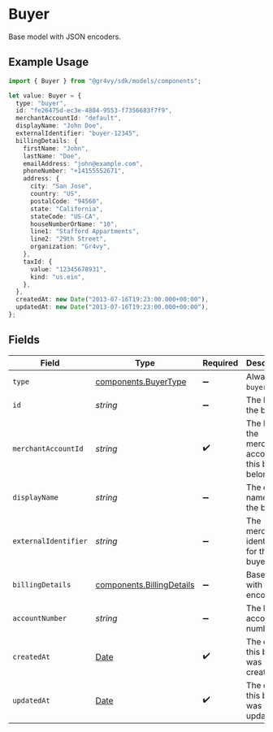 # Buyer

Base model with JSON encoders.

## Example Usage

```typescript
import { Buyer } from "@gr4vy/sdk/models/components";

let value: Buyer = {
  type: "buyer",
  id: "fe26475d-ec3e-4884-9553-f7356683f7f9",
  merchantAccountId: "default",
  displayName: "John Doe",
  externalIdentifier: "buyer-12345",
  billingDetails: {
    firstName: "John",
    lastName: "Doe",
    emailAddress: "john@example.com",
    phoneNumber: "+14155552671",
    address: {
      city: "San Jose",
      country: "US",
      postalCode: "94560",
      state: "California",
      stateCode: "US-CA",
      houseNumberOrName: "10",
      line1: "Stafford Appartments",
      line2: "29th Street",
      organization: "Gr4vy",
    },
    taxId: {
      value: "12345678931",
      kind: "us.ein",
    },
  },
  createdAt: new Date("2013-07-16T19:23:00.000+00:00"),
  updatedAt: new Date("2013-07-16T19:23:00.000+00:00"),
};
```

## Fields

| Field                                                                                         | Type                                                                                          | Required                                                                                      | Description                                                                                   | Example                                                                                       |
| --------------------------------------------------------------------------------------------- | --------------------------------------------------------------------------------------------- | --------------------------------------------------------------------------------------------- | --------------------------------------------------------------------------------------------- | --------------------------------------------------------------------------------------------- |
| `type`                                                                                        | [components.BuyerType](../../models/components/buyertype.md)                                  | :heavy_minus_sign:                                                                            | Always `buyer`.                                                                               | buyer                                                                                         |
| `id`                                                                                          | *string*                                                                                      | :heavy_minus_sign:                                                                            | The ID for the buyer.                                                                         | fe26475d-ec3e-4884-9553-f7356683f7f9                                                          |
| `merchantAccountId`                                                                           | *string*                                                                                      | :heavy_check_mark:                                                                            | The ID of the merchant account this buyer belongs to.                                         | default                                                                                       |
| `displayName`                                                                                 | *string*                                                                                      | :heavy_minus_sign:                                                                            | The display name for the buyer.                                                               | John Doe                                                                                      |
| `externalIdentifier`                                                                          | *string*                                                                                      | :heavy_minus_sign:                                                                            | The merchant identifier for this buyer.                                                       | buyer-12345                                                                                   |
| `billingDetails`                                                                              | [components.BillingDetails](../../models/components/billingdetails.md)                        | :heavy_minus_sign:                                                                            | Base model with JSON encoders.                                                                |                                                                                               |
| `accountNumber`                                                                               | *string*                                                                                      | :heavy_minus_sign:                                                                            | The buyer account number                                                                      |                                                                                               |
| `createdAt`                                                                                   | [Date](https://developer.mozilla.org/en-US/docs/Web/JavaScript/Reference/Global_Objects/Date) | :heavy_check_mark:                                                                            | The date this buyer was created at.                                                           | 2013-07-16T19:23:00.000+00:00                                                                 |
| `updatedAt`                                                                                   | [Date](https://developer.mozilla.org/en-US/docs/Web/JavaScript/Reference/Global_Objects/Date) | :heavy_check_mark:                                                                            | The date this buyer was last updated at.                                                      | 2013-07-16T19:23:00.000+00:00                                                                 |